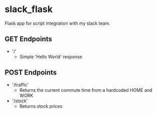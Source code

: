 # slack_flask
Flask app for script integration with my slack team.

## GET Endpoints
- '/'
  - Simple 'Hello World' response

## POST Endpoints
- '/traffic'
  - Returns the current commute time from a hardcoded HOME and WORK
- '/stock'
  - Returns stock prices
